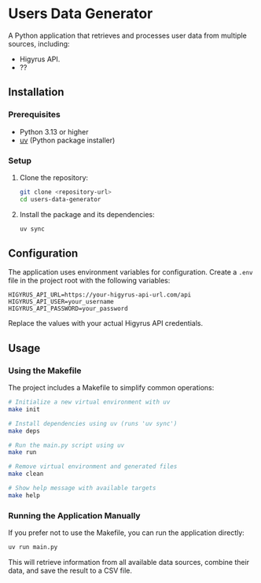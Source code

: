 # Users Data Generator

A Python application that retrieves and processes user data from multiple sources, including:

- Higyrus API.
- ??

## Installation

### Prerequisites

- Python 3.13 or higher
- [uv](https://github.com/astral-sh/uv) (Python package installer)

### Setup

1. Clone the repository:
   ```bash
   git clone <repository-url>
   cd users-data-generator
   ```

2. Install the package and its dependencies:
   ```bash
   uv sync
   ```

## Configuration

The application uses environment variables for configuration. Create a `.env` file in the project root with the
following variables:

```
HIGYRUS_API_URL=https://your-higyrus-api-url.com/api
HIGYRUS_API_USER=your_username
HIGYRUS_API_PASSWORD=your_password
```

Replace the values with your actual Higyrus API credentials.

## Usage

### Using the Makefile

The project includes a Makefile to simplify common operations:

```bash
# Initialize a new virtual environment with uv
make init

# Install dependencies using uv (runs 'uv sync')
make deps

# Run the main.py script using uv
make run

# Remove virtual environment and generated files
make clean

# Show help message with available targets
make help
```

### Running the Application Manually

If you prefer not to use the Makefile, you can run the application directly:

```bash
uv run main.py
```

This will retrieve information from all available data sources, combine their data, and save the result to a CSV file.

